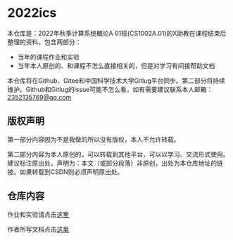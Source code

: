 # 2022ics

本仓库是：2022年秋季计算系统概论A 01班(CS1002A.01)的X助教在课程结束后整理的资料，包含两部分：

- 当年的课程作业和实验
- 当年本人原创的、和课程不怎么直接相关的，但是对学习有间接帮助文档

本仓库将在Github、Gitee和中国科学技术大学Gitlug平台同步。第二部分将持续维护。Github和Gitlug的issue可能不怎么看，如有需要建议联系本人邮箱：2352135769@qq.com

## 版权声明

第一部分内容因为不是我做的所以没有版权，本人不允许转载。

第二部分内容为本人原创的，可以转载到其他平台，可以以学习、交流形式使用。建议标注原出处，声明为：本文（或部分段落）非原创，出处为本仓库地址的链接。如果转载到CSDN则必须声明原出处。

## 仓库内容

作业和实验请点击[这里](hw_and_labs/README.md)

作者所写文档点击[这里](documents/README.md)
